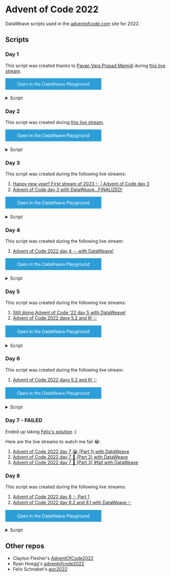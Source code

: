 # Advent of Code 2022

DataWeave scripts used in the [adventofcode.com](https://adventofcode.com/) site for 2022.

## Scripts

### Day 1

This script was created thanks to [Pavan Vara Prasad Mamidi](https://www.linkedin.com/in/pavan-mamidi/) during [this live stream](https://www.twitch.tv/videos/1667481264).

<a href="https://dataweave.mulesoft.com/learn/playground?projectMethod=GHRepo&repo=alexandramartinez%2Fadventofcode-2022&path=scripts%2Fday1"><img width="300" src="/images/dwplayground-button.png"><a>

<details>
  <summary>Script</summary>

```dataweave
%dw 2.0
output application/json
---
(payload splitBy "\n\n")
map ((item,index) -> do {
    var newItem = item splitBy "\n"
    ---
    sum(newItem) as Number
})
//then max($) //Part 1
//Part 2 below
orderBy $
then $[-1 to -3]
then sum($)
```
</details>

### Day 2

This script was created during [this live stream](https://www.twitch.tv/videos/1673658599).

<a href="https://dataweave.mulesoft.com/learn/playground?projectMethod=GHRepo&repo=alexandramartinez%2Fadventofcode-2022&path=scripts%2Fday2"><img width="300" src="/images/dwplayground-button.png"><a>

<details>
  <summary>Script</summary>

```dataweave
%dw 2.0
output application/json
/** Part 1
var rules = {
    A: { //R
        X: 3 + 1, //R
        Y: 6 + 2, //P
        Z: 0 + 3 // S
    },
    B: { //P
        X: 0 + 1, //R
        Y: 3 + 2, //P
        Z: 6 + 3 // S
    },
    C: { //S
        X: 6 + 1, //R
        Y: 0 + 2, //P
        Z: 3 + 3 // S
    }
}*/

// Part 2
var rules = {
    A: { //R
        X: 0 + 3, //L S
        Y: 3 + 1, //D R
        Z: 6 + 2 // W P
    },
    B: { //P
        X: 0 + 1, //L R
        Y: 3 + 2, //D P
        Z: 6 + 3 // W S
    },
    C: { //S
        X: 0 + 2, //L P
        Y: 3 + 3, //D S
        Z: 6 + 1 // W R
    }
}
---
payload splitBy "\n"
reduce ((round, score=0) -> do {
    var arr = round splitBy " "
    var opponent = arr[0]
    var me = arr[-1]
    ---
    score + (rules[opponent][me] default 0)
})
```
</details>

### Day 3

This script was created during the following live streams:
1. [Happy new year!! First stream of 2023 ✨ | Advent of Code day 3](https://www.twitch.tv/videos/1710480386)
2. [Advent of Code day 3 with DataWeave...FINALIZED!](https://www.twitch.tv/videos/1710523773)

<a href="https://dataweave.mulesoft.com/learn/playground?projectMethod=GHRepo&repo=alexandramartinez%2Fadventofcode-2022&path=scripts%2Fday3"><img width="300" src="/images/dwplayground-button.png"><a>

<details>
  <summary>Script</summary>

```dataweave
%dw 2.0
output application/json 
import divideBy, firstWith, indexOf from dw::core::Arrays
var values = "-abcdefghijklmnopqrstuvwxyzABCDEFGHIJKLMNOPQRSTUVWXYZ" splitBy ""
fun findChars(first, second) = (
    (first map (firstItem) -> do {
        second firstWith ($ contains firstItem)
    }) 
    filter $ != null 
    distinctBy $
)
---
payload splitBy "\n"
divideBy 3 // PART 2 ONLY
map do {
    // PART 1
    /*
    var middle = sizeOf($) / 2
    var first = $[0 to middle-1] splitBy ""
    var second = $[middle to -1] splitBy ""
    ---
    findChars(first, second) 
    */
    // PART 2
    var first = $[0] splitBy ""
    var second = $[1] splitBy ""
    var third = $[2] splitBy ""
    ---
    findChars(first, second)
    then findChars($, third)
}
then flatten($)
then $ map do {
    values indexOf $
}
then sum($)
```
</details>

### Day 4

This script was created during the following live stream:
1. [Advent of Code 2022 day 4 -- with DataWeave!](https://www.twitch.tv/videos/1711294136)

<a href="https://dataweave.mulesoft.com/learn/playground?projectMethod=GHRepo&repo=alexandramartinez%2Fadventofcode-2022&path=scripts%2Fday4"><img width="300" src="/images/dwplayground-button.png"><a>

<details>
  <summary>Script</summary>

```dataweave
%dw 2.0
output application/json 
import countBy, some from dw::core::Arrays
fun getRange(sections) = do {
    var arr = sections splitBy "-"
    var range = arr[0] to arr[1]
    ---
    // PART 1
    //" $(range joinBy " , ") "
    // PART 2
    range
}
---
payload splitBy "\n"
map do {
    var pairs = $ splitBy ","
    var first = getRange(pairs[0])
    var second = getRange(pairs[1])
    ---
    // PART 1
    //(first contains second) or (second contains first)
    // PART 2
    (first map (firstItem) -> (
        second some $ == firstItem
    )) some $
} 
countBy $
```
</details>

### Day 5

This script was created during the following live streams:
1. [Still doing Advent of Code '22 day 5 with DataWeave!](https://www.twitch.tv/videos/1712147286)
2. [Advent of Code 2022 days 5.2 and 6! ✨](https://www.twitch.tv/videos/1712316242)

<a href="https://dataweave.mulesoft.com/learn/playground?projectMethod=GHRepo&repo=alexandramartinez%2Fadventofcode-2022&path=scripts%2Fday5"><img width="300" src="/images/dwplayground-button.png"><a>

<details>
  <summary>Script</summary>

```dataweave
%dw 2.0
output application/json 
import isUpperCase from dw::core::Strings
import take, drop from dw::core::Arrays
import update from dw::util::Values

var instructions = (payload splitBy "\n\n")[1] splitBy "\n"
    then $ map do {
        var i = flatten($ scan /\d+/)
        ---
        {
            crates: i[0] as Number,
            from: i[1]-1,
            to: i[2]-1
        }
    }
var crates = (payload splitBy "\n\n")[0] splitBy "\n"

fun getStuff(crates, result=[]) = do {
    var r = crates map (
            $[0 to 2] filter isUpperCase($)
        ) filter !isEmpty($)
        //then $[-1 to 0]
    var nc = crates map $[4 to -1]
    var newr = result + r
    ---
    if (nc[0] == null) newr
    else getStuff(nc,newr)
}

fun move(instructions, crates) = do {
    @Lazy
    var i = instructions[0]
    @Lazy
    var cratesToTake = crates[i.from] take i.crates
    @Lazy
    var newColumnFrom = crates[i.from] drop i.crates
    @Lazy
    // PART 1
    // var newColumnTo = cratesToTake[-1 to 0] ++ crates[i.to]
    // PART 2
    var newColumnTo = cratesToTake ++ crates[i.to]
    @Lazy
    var newCrates = crates update i.from with newColumnFrom
        then $ update i.to with newColumnTo
    ---
    if (isEmpty(instructions)) crates
    else move(instructions drop 1, newCrates)
}
---
move(instructions, getStuff(crates))
map ($[0]) 
joinBy ""
```
</details>

### Day 6

This script was created during the following live stream:
1. [Advent of Code 2022 days 5.2 and 6! ✨](https://www.twitch.tv/videos/1712316242)

<a href="https://dataweave.mulesoft.com/learn/playground?projectMethod=GHRepo&repo=alexandramartinez%2Fadventofcode-2022&path=scripts%2Fday6"><img width="300" src="/images/dwplayground-button.png"><a>

<details>
  <summary>Script</summary>

```dataweave
%dw 2.0
import mapString, someCharacter from dw::core::Strings
output application/json
var numberOfMarkers = 14 // PART 1 = 4
fun findThing(str) = do {
    var toEvaluate = str[0 to numberOfMarkers-1] splitBy ""
    var repeated = sizeOf(toEvaluate distinctBy $) < numberOfMarkers
    ---
    if (repeated) findThing(str[1 to -1])
    else if (toEvaluate == null) -1
    else toEvaluate
}
---
findThing(payload) 
joinBy ""
then indexOf(payload, $) + numberOfMarkers
```
</details>

### Day 7 - FAILED

Ended up taking [Felix's solution](https://github.com/Shadow-Devil/aoc2022) :(

Here are the live streams to watch me fail 😂:
1. [Advent of Code 2022 day 7 😭 (Part 1) with DataWeave](https://youtu.be/FpG6s2deJrg)
2. [Advent of Code 2022 day 7 🧐 (Part 2) with DataWeave](https://youtu.be/n3902h-sAF0)
3. [Advent of Code 2022 day 7 🥹 (Part 3) #fail with DataWeave](https://youtu.be/TPLgA1iSV7I)

### Day 8

This script was created during the following live streams:
1. [Advent of Code 2022 day 8 ✨ Part 1](https://www.twitch.tv/videos/1719259596)
2. [Advent of Code 2022 day 8.2 and 9.1 with DataWeave ✨](https://www.twitch.tv/videos/1725260442)

<a href="https://dataweave.mulesoft.com/learn/playground?projectMethod=GHRepo&repo=alexandramartinez%2Fadventofcode-2022&path=scripts%2Fday8"><img width="300" src="/images/dwplayground-button.png"><a>

<details>
  <summary>Script</summary>

```dataweave
%dw 2.0
import countBy, every from dw::core::Arrays
import lines, everyCharacter from dw::core::Strings
output application/json
var linesarr = lines(payload)
fun countTrees(thisTree:String, nextTrees:String, count=0):Number = do {
    if (isEmpty(nextTrees)) count
    else if (nextTrees[0] < thisTree) countTrees(thisTree, nextTrees[1 to -1], count+1)
    else count+1
}
---
flatten
(linesarr map (line, y) -> do {
    var edge = sizeOf(line) - 1
    ---
    (line splitBy "") map (tree, x) -> do {
        // PART 1
        /*
        var edges:Boolean = (x == 0 or y == 0 or x == edge or y == edge)
        var left:Boolean = (line[0 to (x-1)] everyCharacter ($ < tree))
        var right:Boolean = (line[(x+1) to -1] everyCharacter ($ < tree))
        var top:Boolean = (linesarr[0 to y-1] every $[x] < tree)
        var bottom:Boolean = (linesarr[(y+1) to -1] every $[x] < tree)
        ---
        edges or left or right or top or bottom
        */

        // PART 2
        var left:Number = if (x==0) 1
            else tree countTrees line[(x-1) to 0]
        var right:Number = if (x==edge) 1
            else tree countTrees line[(x+1) to -1]
        var top:Number = if (y==0) 1
            else tree countTrees (linesarr[0 to y-1] reduce ((str, a='') -> str[x] ++ a))
        var bottom:Number = if (y==edge) 1
            else tree countTrees (linesarr[(y+1) to -1] reduce ((str, a='') -> a ++ str[x]))
        ---
        left * right * top * bottom

        // {
        //     linesarr: 0,
        //     line: line,
        //     y: y,
        //     tree: tree,
        //     x: x
        // }
    }
}) 
// PART 1
//countBy $
// PART 2
then max($)
```
</details>

## Other repos

- Clayton Flesher's [AdventOfCode2022](https://github.com/claytonflesher/AdventOfCode2022/tree/main/src/main/resources/dwl)
- Ryan Hoegg's [adventofcode2022](https://github.com/rhoegg/adventofcode2022)
- Felix Schnabel's [aoc2022](https://github.com/Shadow-Devil/aoc2022)